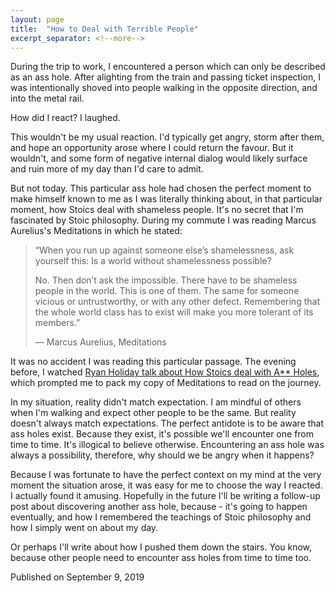 ```yaml
---
layout: page
title:  "How to Deal with Terrible People"
excerpt_separator: <!--more-->
---
```


During the trip to work, I encountered a person which can only be described as an ass hole. After alighting from the train and passing ticket inspection, I was intentionally shoved into people walking in the opposite direction, and into the metal rail.

How did I react? I laughed.

<!--more-->

This wouldn't be my usual reaction. I'd typically get angry, storm after them, and hope an opportunity arose where I could return the favour. But it wouldn't, and some form of negative internal dialog would likely surface and ruin more of my day than I'd care to admit.

But not today. This particular ass hole had chosen the perfect moment to make himself known to me as I was literally thinking about, in that particular moment, how Stoics deal with shameless people. It's no secret that I'm fascinated by Stoic philosophy. During my commute I was reading Marcus Aurelius's Meditations in which he stated:

> “When you run up against someone else’s shamelessness, ask yourself this: Is a world without shamelessness possible?
> 
> No. Then don’t ask the impossible. There have to be shameless people in the world. This is one of them. The same for someone vicious or untrustworthy, or with any other defect. Remembering that the whole world class has to exist will make you more tolerant of its members.”
>
>― Marcus Aurelius, Meditations

It was no accident I was reading this particular passage. The evening before, I watched [Ryan Holiday talk about How Stoics deal with A** Holes](https://youtu.be/E1h1V_o_gL8), which prompted me to pack my copy of Meditations to read on the journey.

In my situation, reality didn't match expectation. I am mindful of others when I'm walking and expect other people to be the same. But reality doesn't always match expectations. The perfect antidote is to be aware that ass holes exist. Because they exist, it's possible we'll encounter one from time to time. It's illogical to believe otherwise. Encountering an ass hole was always a possibility, therefore, why should we be angry when it happens?

Because I was fortunate to have the perfect context on my mind at the very moment the situation arose, it was easy for me to choose the way I reacted. I actually found it amusing. Hopefully in the future I'll be writing a follow-up post about discovering another ass hole, because - it's going to happen eventually, and how I remembered the teachings of Stoic philosophy and how I simply went on about my day.

Or perhaps I'll write about how I pushed them down the stairs. You know, because other people need to encounter ass holes from time to time too.


<div class="post-metadata">
    <time class="post-timestamp">Published on September 9, 2019</time>
</div>
